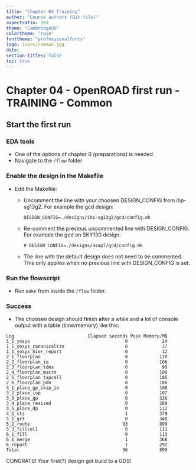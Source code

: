 ```yaml
---
title: "Chapter 04 Training"
author: "Course authors (Git file)"
aspectratio: 169
theme: "CambridgeUS"
colortheme: "rose"
fonttheme: "professionalfonts"
logo: icons/common.jpg
date:
section-titles: false
toc: true
---
```


# Chapter 04 - OpenROAD first run - TRAINING - Common

## Start the first run

### EDA tools
* One of the options of chapter 0 (preparations) is needed.
* Navigate to the ```/flow``` folder

### Enable the design in the Makefile
* Edit the Makefile:
    * Uncomment the line with your choosen DESIGN_CONFIG from ihp-sg13g2.
    For example the gcd design:

        ```
        DESIGN_CONFIG=./designs/ihp-sg13g2/gcd/config.mk
        ```

    * Re-comment the previous uncommented line with DESIGN_CONFIG.
    For example the gcd on SKY130 design:

        ```
        # DESIGN_CONFIG=./designs/asap7/gcd/config.mk
        ```
        
    * The line with the default design does not need to be commented. This only applies when no previous line with DESIGN_CONFIG is set.


### Run the flowscript
* Run ```make``` from inside the ```/flow``` folder.

### Success
* The choosen design should finish after a while and a lot of console output with a table (time/memory) like this:
```
Log                            Elapsed seconds Peak Memory/MB
1_1_yosys                                    0             24
1_1_yosys_canonicalize                       0             17
1_1_yosys_hier_report                        0             12
2_1_floorplan                                0            110
2_2_floorplan_io                             0            106
2_3_floorplan_tdms                           0             98
2_4_floorplan_macro                          0            106
2_5_floorplan_tapcell                        0            105
2_6_floorplan_pdn                            0            108
3_1_place_gp_skip_io                         0            108
3_2_place_iop                                0            107
3_3_place_gp                                 0            320
3_4_place_resized                            0            289
3_5_place_dp                                 0            112
4_1_cts                                      1            379
5_1_grt                                      0            340
5_2_route                                   93            899
5_3_fillcell                                 0            111
6_1_fill                                     0            113
6_1_merge                                    1            368
6_report                                     1            292
Total                                       96            899
```

CONGRATS! Your first(?) design got build to a GDS!